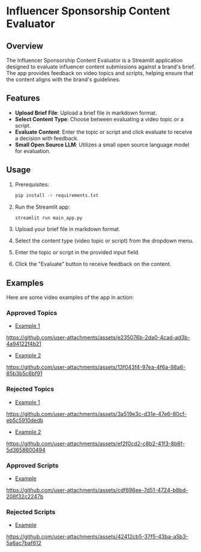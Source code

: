 # Influencer Sponsorship Content Evaluator

## Overview
The Influencer Sponsorship Content Evaluator is a Streamlit application designed to evaluate influencer content submissions against a brand's brief. The app provides feedback on video topics and scripts, helping ensure that the content aligns with the brand's guidelines.

## Features
- **Upload Brief File**: Upload a brief file in markdown format.
- **Select Content Type**: Choose between evaluating a video topic or a script.
- **Evaluate Content**: Enter the topic or script and click evaluate to receive a decision with feedback.
- **Small Open Source LLM**: Utilizes a small open source language model for evaluation.

## Usage
1. Prerequisites:
   ```bash
   pip install -r requirements.txt

2. Run the Streamlit app:

    ```bash
    streamlit run main_app.py

3. Upload your brief file in markdown format.

4. Select the content type (video topic or script) from the dropdown menu.

5. Enter the topic or script in the provided input field.

6. Click the "Evaluate" button to receive feedback on the content.

## Examples
Here are some video examples of the app in action:

### Approved Topics

- [Example 1](#)


https://github.com/user-attachments/assets/e235076b-2da0-4cad-ad3b-4a94122f4b21




- [Example 2](#)

https://github.com/user-attachments/assets/13f043f4-97ea-4f6a-98a6-85b3b5c6bf91


### Rejected Topics
- [Example 1](#)

https://github.com/user-attachments/assets/3a519e3c-d31e-47e6-80cf-eb5c5910dedb


- [Example 2](#)
  

https://github.com/user-attachments/assets/ef2f0cd2-c8b2-41f3-8b6f-5d3658600494


### Approved Scripts
- [Example](#)


https://github.com/user-attachments/assets/cdf696ee-7d51-4724-b8bd-208f32c2247b



### Rejected Scripts
- [Example](#)

https://github.com/user-attachments/assets/42412cb5-37f5-43ba-a5b3-5a6ac7baf612

